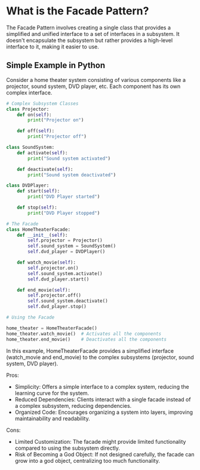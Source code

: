 # What is the Facade Pattern?

The Facade Pattern involves creating a single class that provides a simplified and unified interface to a set of interfaces in a subsystem. It doesn't encapsulate the subsystem but rather provides a high-level interface to it, making it easier to use.

## Simple Example in Python

Consider a home theater system consisting of various components like a projector, sound system, DVD player, etc. Each component has its own complex interface.

```python
# Complex Subsystem Classes
class Projector:
    def on(self):
        print("Projector on")

    def off(self):
        print("Projector off")

class SoundSystem:
    def activate(self):
        print("Sound system activated")

    def deactivate(self):
        print("Sound system deactivated")

class DVDPlayer:
    def start(self):
        print("DVD Player started")

    def stop(self):
        print("DVD Player stopped")

# The Facade
class HomeTheaterFacade:
    def __init__(self):
        self.projector = Projector()
        self.sound_system = SoundSystem()
        self.dvd_player = DVDPlayer()

    def watch_movie(self):
        self.projector.on()
        self.sound_system.activate()
        self.dvd_player.start()

    def end_movie(self):
        self.projector.off()
        self.sound_system.deactivate()
        self.dvd_player.stop()

# Using the Facade

home_theater = HomeTheaterFacade()
home_theater.watch_movie()  # Activates all the components
home_theater.end_movie()    # Deactivates all the components
```

In this example, HomeTheaterFacade provides a simplified interface (watch_movie and end_movie) to the complex subsystems (projector, sound system, DVD player).

Pros:

- Simplicity: Offers a simple interface to a complex system, reducing the learning curve for the system.
- Reduced Dependencies: Clients interact with a single facade instead of a complex subsystem, reducing dependencies.
- Organized Code: Encourages organizing a system into layers, improving maintainability and readability.

Cons:

- Limited Customization: The facade might provide limited functionality compared to using the subsystem directly.
- Risk of Becoming a God Object: If not designed carefully, the facade can grow into a god object, centralizing too much functionality.
